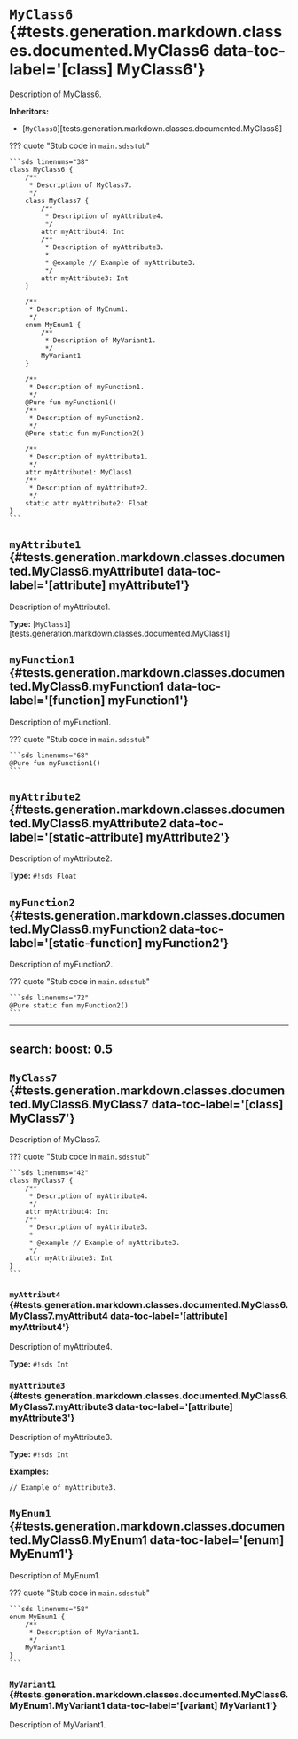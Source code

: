 # <code class="doc-symbol doc-symbol-class"></code> `MyClass6` {#tests.generation.markdown.classes.documented.MyClass6 data-toc-label='[class] MyClass6'}

Description of MyClass6.

**Inheritors:**

- [`MyClass8`][tests.generation.markdown.classes.documented.MyClass8]

??? quote "Stub code in `main.sdsstub`"

    ```sds linenums="38"
    class MyClass6 {
        /**
         * Description of MyClass7.
         */
        class MyClass7 {
            /**
             * Description of myAttribute4.
             */
            attr myAttribut4: Int
            /**
             * Description of myAttribute3.
             *
             * @example // Example of myAttribute3.
             */
            attr myAttribute3: Int
        }

        /**
         * Description of MyEnum1.
         */
        enum MyEnum1 {
            /**
             * Description of MyVariant1.
             */
            MyVariant1
        }

        /**
         * Description of myFunction1.
         */
        @Pure fun myFunction1()
        /**
         * Description of myFunction2.
         */
        @Pure static fun myFunction2()

        /**
         * Description of myAttribute1.
         */
        attr myAttribute1: MyClass1
        /**
         * Description of myAttribute2.
         */
        static attr myAttribute2: Float
    }
    ```

## <code class="doc-symbol doc-symbol-attribute"></code> `myAttribute1` {#tests.generation.markdown.classes.documented.MyClass6.myAttribute1 data-toc-label='[attribute] myAttribute1'}

Description of myAttribute1.

**Type:** [`MyClass1`][tests.generation.markdown.classes.documented.MyClass1]

## <code class="doc-symbol doc-symbol-function"></code> `myFunction1` {#tests.generation.markdown.classes.documented.MyClass6.myFunction1 data-toc-label='[function] myFunction1'}

Description of myFunction1.

??? quote "Stub code in `main.sdsstub`"

    ```sds linenums="68"
    @Pure fun myFunction1()
    ```

## <code class="doc-symbol doc-symbol-static-attribute"></code> `myAttribute2` {#tests.generation.markdown.classes.documented.MyClass6.myAttribute2 data-toc-label='[static-attribute] myAttribute2'}

Description of myAttribute2.

**Type:** `#!sds Float`

## <code class="doc-symbol doc-symbol-static-function"></code> `myFunction2` {#tests.generation.markdown.classes.documented.MyClass6.myFunction2 data-toc-label='[static-function] myFunction2'}

Description of myFunction2.

??? quote "Stub code in `main.sdsstub`"

    ```sds linenums="72"
    @Pure static fun myFunction2()
    ```

---
search:
  boost: 0.5
---

## <code class="doc-symbol doc-symbol-class"></code> `MyClass7` {#tests.generation.markdown.classes.documented.MyClass6.MyClass7 data-toc-label='[class] MyClass7'}

Description of MyClass7.

??? quote "Stub code in `main.sdsstub`"

    ```sds linenums="42"
    class MyClass7 {
        /**
         * Description of myAttribute4.
         */
        attr myAttribut4: Int
        /**
         * Description of myAttribute3.
         *
         * @example // Example of myAttribute3.
         */
        attr myAttribute3: Int
    }
    ```

### <code class="doc-symbol doc-symbol-attribute"></code> `myAttribut4` {#tests.generation.markdown.classes.documented.MyClass6.MyClass7.myAttribut4 data-toc-label='[attribute] myAttribut4'}

Description of myAttribute4.

**Type:** `#!sds Int`

### <code class="doc-symbol doc-symbol-attribute"></code> `myAttribute3` {#tests.generation.markdown.classes.documented.MyClass6.MyClass7.myAttribute3 data-toc-label='[attribute] myAttribute3'}

Description of myAttribute3.

**Type:** `#!sds Int`

**Examples:**

```sds hl_lines="1"
// Example of myAttribute3.
```

## <code class="doc-symbol doc-symbol-enum"></code> `MyEnum1` {#tests.generation.markdown.classes.documented.MyClass6.MyEnum1 data-toc-label='[enum] MyEnum1'}

Description of MyEnum1.

??? quote "Stub code in `main.sdsstub`"

    ```sds linenums="58"
    enum MyEnum1 {
        /**
         * Description of MyVariant1.
         */
        MyVariant1
    }
    ```

### <code class="doc-symbol doc-symbol-variant"></code> `MyVariant1` {#tests.generation.markdown.classes.documented.MyClass6.MyEnum1.MyVariant1 data-toc-label='[variant] MyVariant1'}

Description of MyVariant1.
